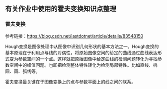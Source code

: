 ## 有关作业中使用的霍夫变换知识点整理

### 霍夫变换

参考链接：<https://blog.csdn.net/lastdotnet/article/details/83548150>


Hough变换是图像处理中从图像中识别几何形状的基本方法之一。Hough变换的基本原理在于利用点与线的对偶性，将原始图像空间的给定的曲线通过曲线表达形式变为参数空间的一个点。这样就把原始图像中给定曲线的检测问题转化为寻找参数空间中的峰值问题。也即把检测整体特性转化为检测局部特性。比如直线、椭圆、圆、弧线等。

霍夫变换最关键在于图像变换上的点与参数平面上的线之间的联系。

